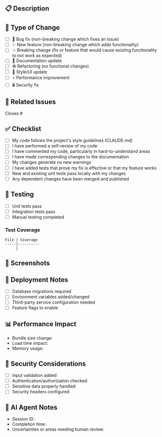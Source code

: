 ## 📋 Description
<!-- Provide a brief description of the changes in this PR -->

## 🎯 Type of Change
<!-- Mark the relevant option with an "x" -->
- [ ] 🐛 Bug fix (non-breaking change which fixes an issue)
- [ ] ✨ New feature (non-breaking change which adds functionality)
- [ ] 💥 Breaking change (fix or feature that would cause existing functionality to not work as expected)
- [ ] 📝 Documentation update
- [ ] ♻️ Refactoring (no functional changes)
- [ ] 🎨 Style/UI update
- [ ] ⚡ Performance improvement
- [ ] 🔒 Security fix

## 🔗 Related Issues
<!-- Link to related issues -->
Closes #

## ✅ Checklist
<!-- Mark completed items with an "x" -->
- [ ] My code follows the project's style guidelines (CLAUDE.md)
- [ ] I have performed a self-review of my code
- [ ] I have commented my code, particularly in hard-to-understand areas
- [ ] I have made corresponding changes to the documentation
- [ ] My changes generate no new warnings
- [ ] I have added tests that prove my fix is effective or that my feature works
- [ ] New and existing unit tests pass locally with my changes
- [ ] Any dependent changes have been merged and published

## 🧪 Testing
<!-- Describe the tests you ran and how to reproduce them -->
- [ ] Unit tests pass
- [ ] Integration tests pass
- [ ] Manual testing completed

### Test Coverage
<!-- Report test coverage for changed files -->
```
File | Coverage
-----|----------
     |
```

## 📸 Screenshots
<!-- If applicable, add screenshots to help explain your changes -->

## 🚀 Deployment Notes
<!-- Any special deployment considerations? -->
- [ ] Database migrations required
- [ ] Environment variables added/changed
- [ ] Third-party service configuration needed
- [ ] Feature flags to enable

## 📊 Performance Impact
<!-- Describe any performance implications -->
- Bundle size change: 
- Load time impact: 
- Memory usage: 

## 🔐 Security Considerations
<!-- Have you considered security implications? -->
- [ ] Input validation added
- [ ] Authentication/authorization checked
- [ ] Sensitive data properly handled
- [ ] Security headers configured

## 🤖 AI Agent Notes
<!-- If you're an AI agent, provide context for human reviewers -->
- Session ID: 
- Completion time: 
- Uncertainties or areas needing human review: